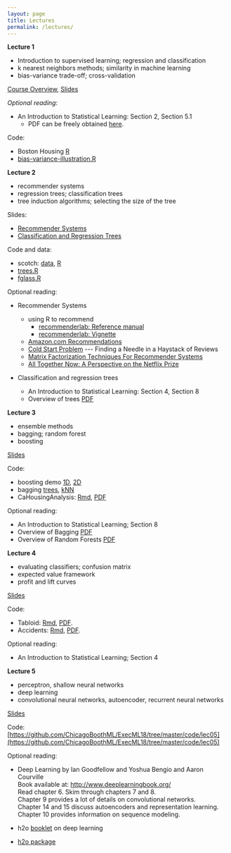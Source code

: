 ```yaml
---
layout: page
title: Lectures
permalink: /lectures/
---
```



**Lecture 1**

* Introduction to supervised learning; regression and classification
* k nearest neighbors methods; similarity in machine learning
* bias-variance trade-off; cross-validation

[Course Overview](https://piazza.com/class_profile/get_resource/ji3gjqmmspyku/jko3s3x2yyo3k7),
[Slides](https://piazza.com/class_profile/get_resource/ji3gjqmmspyku/jko3s73cxy13kw)  

_Optional reading_:

 * An Introduction to Statistical Learning: Section 2, Section 5.1
   * PDF can be freely obtained [here](http://www-bcf.usc.edu/~gareth/ISL/).

Code:

* Boston Housing [R](https://raw.githubusercontent.com/ChicagoBoothML/ML2016/master/code/Boston_knn.R)
* [bias-variance-illustration.R](https://raw.githubusercontent.com/ChicagoBoothML/ML2016/master/code/bias-variance-illustration.R)


**Lecture 2**

* recommender systems
* regression trees; classification trees
* tree induction algorithms; selecting the size of the tree

Slides:

* [Recommender Systems](https://piazza.com/class_profile/get_resource/ji3gjqmmspyku/jkof2f3yeka3u8)
* [Classification and Regression Trees](https://piazza.com/class_profile/get_resource/ji3gjqmmspyku/jkog3dtbi8k2r)

Code and data:

* scotch: [data](https://raw.githubusercontent.com/mlakolar/BUS41000/master/data/scotch.csv), [R](https://raw.githubusercontent.com/mlakolar/BUS41000/master/data/scotch.R)
* [trees.R](https://raw.githubusercontent.com/ChicagoBoothML/ML2016/master/code/trees.R)
* [fglass.R](https://raw.githubusercontent.com/ChicagoBoothML/ML2016/master/code/fglass.R)


Optional reading:

* Recommender Systems

  * using R to recommend
    + [recommenderlab: Reference manual](https://cran.r-project.org/web/packages/recommenderlab/recommenderlab.pdf)   
    + [recommenderlab: Vignette](https://cran.r-project.org/web/packages/recommenderlab/vignettes/recommenderlab.pdf)   
  * [Amazon.com Recommendations](http://www.cs.umd.edu/~samir/498/Amazon-Recommendations.pdf)
  * [Cold Start Problem](https://pdfs.semanticscholar.org/44af/1071f2b943b178ea8259e14fb0c722a3bcd4.pdf) ---  Finding a Needle in a Haystack of Reviews    
  * [Matrix Factorization Techniques For Recommender Systems](https://datajobs.com/data-science-repo/Recommender-Systems-%5BNetflix%5D.pdf)
  * [All Together Now: A Perspective on the Netflix Prize](http://dx.doi.org/10.1080/09332480.2010.10739787)

* Classification and regression trees

  * An Introduction to Statistical Learning: Section 4, Section 8
  * Overview of trees [PDF](http://www.ise.bgu.ac.il/faculty/liorr/hbchap9.pdf)


**Lecture 3**

  * ensemble methods
  * bagging; random forest
  * boosting

[Slides](https://piazza.com/class_profile/get_resource/ji3gjqmmspyku/jktzod3gn6u72s)

Code:

  * boosting demo [1D](https://raw.githubusercontent.com/ChicagoBoothML/ML2016/master/code/lec03/boosting_demo_1D.R), [2D](https://raw.githubusercontent.com/ChicagoBoothML/ML2016/master/code/lec03/boosting_demo_2D.R)
  * bagging [trees](https://raw.githubusercontent.com/ChicagoBoothML/ML2016/master/code/lec03/tree-bagging.R), [kNN](https://raw.githubusercontent.com/ChicagoBoothML/ML2016/master/code/lec03/knn-bagging.R)
  * CaHousingAnalysis: [Rmd](https://raw.githubusercontent.com/ChicagoBoothML/ML2016/master/code/lec03/CaHousingAnalysis.Rmd), [PDF](https://github.com/ChicagoBoothML/ML2016/raw/master/code/lec03/CaHousingAnalysis.pdf)


Optional reading:

  * An Introduction to Statistical Learning; Section 8
  * Overview of Bagging [PDF](http://statistics.berkeley.edu/sites/default/files/tech-reports/421.pdf)
  * Overview of Random Forests [PDF](https://www.stat.berkeley.edu/~breiman/RandomForests/cc_home.htm)




**Lecture 4**

* evaluating classifiers; confusion matrix
* expected value framework
* profit and lift curves

[Slides](https://piazza.com/class_profile/get_resource/ji3gjqmmspyku/jku07salt3w1zn)

Code:

* Tabloid: [Rmd](https://raw.githubusercontent.com/ChicagoBoothML/ML2016/master/code/lec04/tabloid.Rmd), [PDF](https://raw.githubusercontent.com/ChicagoBoothML/ML2016/master/code/lec04/tabloid.pdf).
* Accidents: [Rmd](https://github.com/ChicagoBoothML/ML2016/raw/master/code/lec04/accidents.Rmd), [PDF](https://github.com/ChicagoBoothML/ML2016/raw/master/code/lec04/accidents.pdf).

Optional reading:

* An Introduction to Statistical Learning; Section 4

<!---
**Homework**: [PDF](https://piazza.com/class_profile/get_resource/izev9lpuf6f6bc/j633b709f8n2jx)
--->


**Lecture 5**

* perceptron, shallow neural networks
* deep learning
* convolutional neural networks, autoencoder, recurrent neural networks

[Slides](https://piazza.com/class_profile/get_resource/ji3gjqmmspyku/jky5k30oty55oi)

Code: [https://github.com/ChicagoBoothML/ExecML18/tree/master/code/lec05](https://github.com/ChicagoBoothML/ExecML18/tree/master/code/lec05)

Optional reading:

* Deep Learning by Ian Goodfellow and Yoshua Bengio and Aaron Courville    
  Book available at: http://www.deeplearningbook.org/    
  Read chapter 6. Skim through chapters 7 and 8.      
  Chapter 9 provides a lot of details on convolutional networks.    
  Chapter 14 and 15 discuss autoencoders and representation learning.  
  Chapter 10 provides information on sequence modeling.

* h2o [booklet](http://docs.h2o.ai/h2o/latest-stable/h2o-docs/booklets/DeepLearningBooklet.pdf) on deep learning    
* [h2o package](http://docs.h2o.ai/h2o/latest-stable/index.html)  
